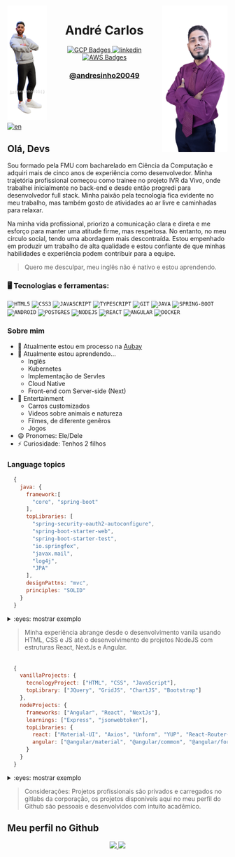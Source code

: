 <img align="left" width="90rem" src="https://github.com/andresinho20049/andresinho20049/blob/master/public/avatar/Me-Avatar.png" alt="Avatar-Art" border="0">
<img align="right" width="150rem" src="https://github.com/andresinho20049/andresinho20049/blob/master/public/avatar/AirBrush_20230512110551-transformed.png" alt="Ready-Player-Me-Avatar-2" border="0">

 <h1 align="center">André Carlos </h1> 
 
<div align="center" dsplay="inline-block">
  <a href="https://www.cloudskillsboost.google/public_profiles/d24adbba-0315-45a7-bea1-9a72a94d8760" target="_blank">
    <img align="center" width="50px" src="https://img.icons8.com/fluency/256/google-cloud.png" alt="GCP Badges" style="vertical-align:top;">
  </a> 
  <a href="https://www.linkedin.com/in/andresinho20049/" target="_blank">
    <img align="center" width="50px" src="https://img.icons8.com/color/256/linkedin.png" alt="linkedin" style="vertical-align:top;">
  </a>
  <a href="https://www.credly.com/users/andre-marques.abbbe29b" target="_blank">
    <img align="center" width="50px" src="https://img.icons8.com/color/256/amazon-web-services.png" alt="AWS Badges" style="vertical-align:top;">
  </a> 
</div> 
<h3 align="center">
 <a href="https://www.linkedin.com/in/andresinho20049/" target="_blank">
  @andresinho20049
 </a>
</h3>

<br/>
<br/>
<br/>
<br/>

[![en](https://img.shields.io/badge/lang-en-blue.svg)](https://github.com/andresinho20049/andresinho20049/blob/master/README.md)

## Olá, Devs
Sou formado pela FMU com bacharelado em Ciência da Computação e adquiri mais de cinco anos de experiência como desenvolvedor. Minha trajetória profissional começou como trainee no projeto IVR da Vivo, onde trabalhei inicialmente no back-end e desde então progredi para desenvolvedor full stack. Minha paixão pela tecnologia fica evidente no meu trabalho, mas também gosto de atividades ao ar livre e caminhadas para relaxar.

Na minha vida profissional, priorizo a comunicação clara e direta e me esforço para manter uma atitude firme, mas respeitosa. No entanto, no meu circulo social, tendo uma abordagem mais descontraída. 
Estou empenhado em produzir um trabalho de alta qualidade e estou confiante de que minhas habilidades e experiência podem contribuir para a equipe. <br/>
> Quero me desculpar, meu inglês não é nativo e estou aprendendo.

### 🖥️ Tecnologias e ferramentas: 
<code><img width="40px" src="https://cdn.jsdelivr.net/gh/devicons/devicon/icons/html5/html5-original-wordmark.svg" title = "HTML5"/></code>
<code><img width="40px" src="https://cdn.jsdelivr.net/gh/devicons/devicon/icons/css3/css3-original-wordmark.svg" title = "CSS3"/></code>
<code><img width="40px" src="https://cdn.jsdelivr.net/gh/devicons/devicon/icons/javascript/javascript-original.svg" title = "JAVASCRIPT"/></code>
<code><img width="40px" src="https://cdn.jsdelivr.net/gh/devicons/devicon/icons/typescript/typescript-original.svg" title = "TYPESCRIPT"/></code>
<code><img width="40px" src="https://cdn.jsdelivr.net/gh/devicons/devicon/icons/git/git-original.svg" title = "GIT"/></code>
<code><img width="40px" src="https://cdn.jsdelivr.net/gh/devicons/devicon/icons/java/java-original.svg" title = "JAVA"/></code>
<code><img width="40px" src="https://cdn.jsdelivr.net/gh/devicons/devicon/icons/spring/spring-original.svg" title = "SPRING-BOOT"/></code>
<code><img width="40px" src="https://cdn.jsdelivr.net/gh/devicons/devicon/icons/android/android-original.svg" title = "ANDROID"/></code>
<code><img width="40px" src="https://cdn.jsdelivr.net/gh/devicons/devicon/icons/postgresql/postgresql-original.svg" title = "POSTGRES"/></code>
<code><img width="40px" src="https://cdn.jsdelivr.net/gh/devicons/devicon/icons/nodejs/nodejs-original.svg" title = "NODEJS"/></code>
<code><img width="40px" src="https://cdn.jsdelivr.net/gh/devicons/devicon/icons/react/react-original.svg" title = "REACT"/></code>
<code><img width="40px" src="https://cdn.jsdelivr.net/gh/devicons/devicon/icons/angularjs/angularjs-original.svg" title = "ANGULAR"/></code>
<code><img width="40px" src="https://cdn.jsdelivr.net/gh/devicons/devicon/icons/docker/docker-original.svg" title = "DOCKER"/></code>

### Sobre mim
- 🔭 Atualmente estou em processo na <a href="https://www.aubay.pt//" target="_blank">Aubay</a>
- 🌱 Atualmente estou aprendendo...
  - Inglês
  - Kubernetes
  - Implementação de Servles 
  - Cloud Native
  - Front-end com Server-side (Next)
- 💬 Entertainment
  - Carros customizados
  - Videos sobre animais e natureza
  - Filmes, de diferente genêros
  <!-- - Anime -->
  - Jogos 
- 😄 Pronomes: Ele/Dele
- ⚡ Curiosidade: Tenhos 2 filhos

### Language topics
```js
  {
    java: {
      framework:[
        "core", "spring-boot"
      ],
      topLibraries: [
        "spring-security-oauth2-autoconfigure",
        "spring-boot-starter-web",
        "spring-boot-starter-test",
        "io.springfox",
        "javax.mail",
        "log4j",
        "JPA"
      ],
      designPattns: "mvc",
      principles: "SOLID"
    }
  }
```

<details> 
<summary>
:eyes: mostrar exemplo
</summary>

<content>

## [Spring boot com Redis e Postgres usando Docker](https://github.com/andresinho20049/spring-authservice-with-docker/)

Este projeto de inicialização do Spring foi desenvolvido com as configurações de autenticação padrão em mente e documentação para servir de base para o desenvolvimento de outros projetos.

## Visualização
![Visualizacao](https://github.com/andresinho20049/spring-authservice-with-docker/blob/master/media/preview-started.gif)
Como iniciar

</content>

</details>


> Minha experiência abrange desde o desenvolvimento vanila usando HTML, CSS e JS até o desenvolvimento de projetos NodeJS com estruturas React, NextJs e Angular.

```js

  {
    vanillaProjects: {
      tecnologyProject: ["HTML", "CSS", "JavaScript"],
      topLibrary: ["JQuery", "GridJS", "ChartJS", "Bootstrap"]
    },
    nodeProjects: {
      frameworks: ["Angular", "React", "NextJs"],
      learnings: ["Express", "jsonwebtoken"],
      topLibraries: {
        react: ["Material-UI", "Axios", "Unform", "YUP", "React-Router-Dom"],
        angular: ["@angular/material", "@angular/common", "@angular/forms", "@angular/router"]
      }
    }
  }

```

<details>
<summary>:eyes: mostrar exemplo</summary>

## [LB Talks](https://github.com/andresinho20049/LB-Talk-Web)

LB Talks é um site responsivo, ele contem a funcionalidade de tradução para libras, podendo ser aplicado de 2 diferentes formas.

Usuário pode gravar um audio e por meio de API's Speech-to-text é feito a transcrição do audio, após retonado o texto com a fala é chamado serviço do VLibras realizando a tradução para libras.
Alterando o modo para texto, o usuário pode digitar e será feito a tradução do texto digitado para libras.

</details>

> Considerações: Projetos profissionais são privados e carregados no gitlabs da corporação, os projetos disponíveis aqui no meu perfil do Github são pessoais e desenvolvidos com intuito acadêmico.


## Meu perfil no Github
<p align="center">
<a href="https://github.com/andresinho20049">
  <img height="200em" src="https://github-readme-stats.vercel.app/api/top-langs/?username=andresinho20049&custom_title=Linguagens%20mais%20utilizadas"/>
  <img height="200em" src="https://github-readme-stats.vercel.app/api?username=andresinho20049&show_icons=true&count_private=true&theme=radical&include_all_commits=true"/>
</a>
</p>
